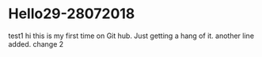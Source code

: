 # Hello29-28072018
test1
hi this is my first time on Git hub. Just getting a hang of it.
another line added.
change 2
